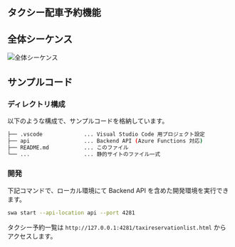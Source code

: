 ## タクシー配車予約機能

## 全体シーケンス

![全体シーケンス](../docs/self-paced-handson/images/admin/sequences.png)

## サンプルコード

### ディレクトリ構成

以下のような構成で、サンプルコードを格納しています。

```bash
├── .vscode             ... Visual Studio Code 用プロジェクト設定
├── api                 ... Backend API (Azure Functions 対応) 
├── README.md           ... このファイル
└── ...                 ... 静的サイトのファイル一式
```
### 開発

下記コマンドで、ローカル環境にて Backend API を含めた開発環境を実行できます。

```bash
swa start --api-location api --port 4281
```

タクシー予約一覧は `http://127.0.0.1:4281/taxireservationlist.html` からアクセスします。
